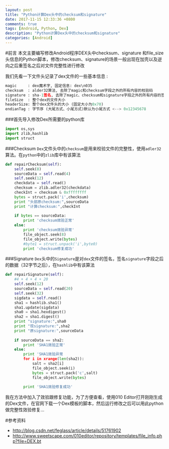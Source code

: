 ```yaml
---
layout: post
title: "Python计算Dex头中的checksum和signature"
date: 2017-11-15 12:33:36 +0800
comments: true
tags: [Android, Python, Dex]
description: "Python计算Dex头中的checksum和signature"
categories: [Android]
---
```

#前言
本文主要编写修改Android程序DEX头中checksum、signature 和file_size头信息的Python脚本，修改checksum、signature的场景一般出现在加壳以及逆向之后重签名之后对文件完整性进行修改

我们先看一下文件头记录了dex文件的一些基本信息 : 

```python
magic     : dex魔术字, 固定信息: dex\n035
checksum  : alder32算法, 去除了magic和checksum字段之外的所有内容的校验码
signature : sha-1签名, 去除了magic、checksum和signature字段之外的所有内容的签名
fileSize  : 整个dex的文件大小
headerSize: 整个dex文件头的大小 (固定大小为0x70)
endianTag : 字节序 (大尾方式、小尾方式)默认为小尾方式 <--> 0x12345678
```
###首先导入修改Dex所需要的python库

```python
import os,sys
import zlib,hashlib
import struct
```

###Checksum
`Dex`文件头中的`checksum`是用来校验文件的完整性，使用`adler32`算法。在`python`中的`zlib`库中有该算法

```python
def repairChecksum(self):
	self.seek(8)
	sourceData = self.read(4)
	self.seek(12)
	checkdata = self.read()
	checksum = zlib.adler32(checkdata)
	checkInt = checksum & 0xffffffff
	bytes = struct.pack('i',checksum)
	print "头部原checksum:",sourceData
	print "计算checksum:",checkInt
	
	if bytes == sourceData:
		print 'checksum效验正常'
	else:
		print 'checksum效验异常'
		file_object.seek(8)
		file_object.write(bytes)
		#byte1 = struct.unpack('i',byte0)
		print 'checksum修复成功'
```

###Signature
`Dex`头中的`Signature`是对`dex`文件的签名，签名`signature`字段之后的数据（32字节之后），在`hashlib`中有该算法

```python
def repairSignature(self):
	#4 + 4 + 4 + 20
	self.seek(12)
	sourceData = self.read(20)
	self.seek(32)
	sigdata = self.read()
	sha1 = hashlib.sha1()
	sha1.update(sigdata)
	sha0 = sha1.hexdigest()
	sha2 = sha1.digest()
	print "signature:",sha0
	print "现signature:",sha2
	print "原signature:",sourceData
	
	if sourceData == sha2:
        print 'SHA1效验正常'
    else:
        print 'SHA1效验异常
        for i in xrange(len(sha2)):    
            salt = sha2[i] 
            file_object.seek(i)
            bytes = struct.pack('c',salt)
            file_object.write(bytes)
        
        print 'SHA1效验修复成功'
```
我在方法中加入了效验跟修复功能，为了方便查看，使用010 Editor打开刚刚生成的Dex文件，在官网下载一个Dex模板的脚本，然后运行修改之后可以用此python做完整性效验修复...

#参考资料
* http://blog.csdn.net/feglass/article/details/51761902
* http://www.sweetscape.com/010editor/repository/templates/file_info.php?file=DEX.bt